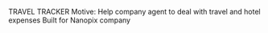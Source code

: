 
TRAVEL TRACKER
Motive: Help company agent to deal with travel and hotel expenses
Built for Nanopix company
